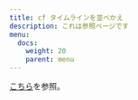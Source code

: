 ```yaml
---
title: cf タイムラインを並べかえ
description: これは参照ページです
menu:
  docs:
    weight: 20
    parent: menu
---
```


[こちら](https://docs.thedesk.top/timeline/sort)を参照。